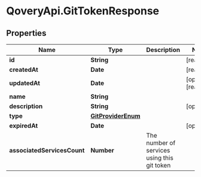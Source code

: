 # QoveryApi.GitTokenResponse

## Properties

Name | Type | Description | Notes
------------ | ------------- | ------------- | -------------
**id** | **String** |  | [readonly] 
**createdAt** | **Date** |  | [readonly] 
**updatedAt** | **Date** |  | [optional] [readonly] 
**name** | **String** |  | 
**description** | **String** |  | [optional] 
**type** | [**GitProviderEnum**](GitProviderEnum.md) |  | 
**expiredAt** | **Date** |  | [optional] 
**associatedServicesCount** | **Number** | The number of services using this git token | 


